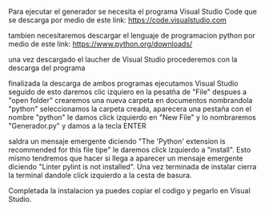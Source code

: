Para ejecutar el generador se necesita el programa Visual Studio Code que se descarga por medio de este link: https://code.visualstudio.com

tambien necesitaremos descargar el lenguaje de programacion python por medio de este link: https://www.python.org/downloads/

una vez descargado el laucher de Visual Studio procederemos con la descarga del programa

finalizada la descarga de ambos programas ejecutamos Visual Studio seguido de esto daremos clic izquiero en la pesatña de "File" despues a "open folder" crearemos una nueva carpeta en documentos nombrandola "python" seleccionamos la carpeta creada, aparecera una pestaña con el nombre "python" le damos click izquierdo en "New File" y lo nombraremos "Generador.py" y damos a la tecla ENTER

saldra un mensaje emergente diciendo "The 'Python' extension is recommended for this file tipe" le daremos click izquierdo a "install". Esto mismo tendremos que hacer si llega a aparecer un mensaje emergente diciendo "Linter pylint is not installed". Una vez terminada de instalar cierra la terminal dandole click izquierdo a la cesta de basura.

Completada la instalacion ya puedes copiar el codigo y pegarlo en Visual Studio.
